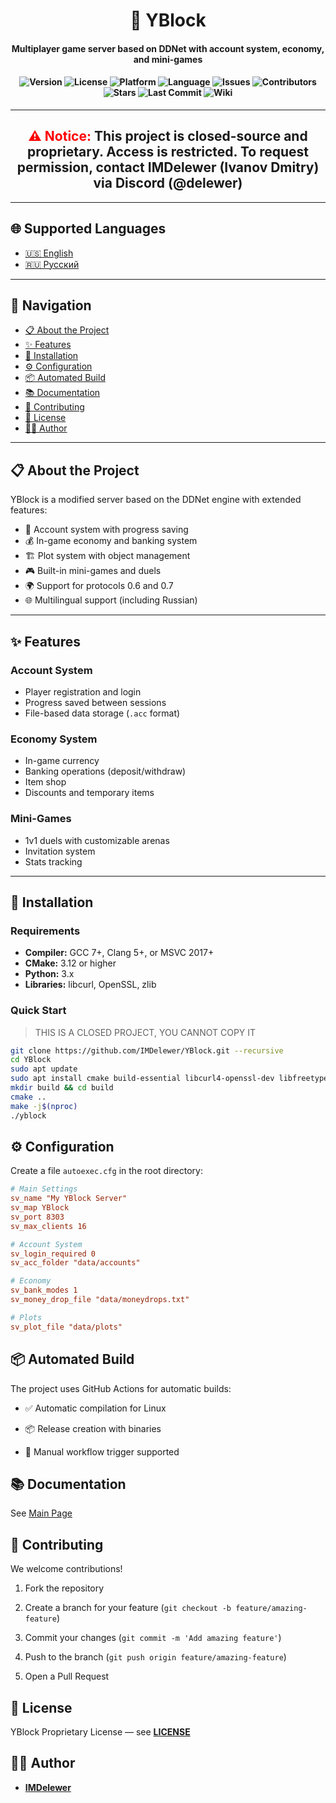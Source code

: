 <div align="center"><h1>🧱 YBlock</h1></div>

<div align="center">
<h4>Multiplayer game server based on DDNet with account system, economy, and mini-games<h4>

![Version](https://img.shields.io/badge/version-1.0.10-blue?style=for-the-badge&logo=appveyor)
![License](https://img.shields.io/badge/License-Close--Source-red?style=for-the-badge&logo=opensourceinitiative)
![Platform](https://img.shields.io/badge/platform-Linux%20%7C%20Windows%20-lightgrey?style=for-the-badge&logo=appveyor)
![Language](https://img.shields.io/badge/language-C++-blue?style=for-the-badge&logo=c%2B%2B)
![Issues](https://img.shields.io/badge/issues-0-brightgreen?style=for-the-badge&logo=github)
![Contributors](https://img.shields.io/badge/contributors-5-lightgrey?style=for-the-badge&logo=github)
![Stars](https://img.shields.io/github/stars/IMDelewer/Y-Block?style=for-the-badge&logo=github)
![Last Commit](https://img.shields.io/github/last-commit/IMDelewer/Y-Block?style=for-the-badge&logo=github)
![Wiki](https://img.shields.io/badge/wiki-Documentation-lightgrey?style=for-the-badge&logo=readthedocs)
</div>

---

<div align="center">
  <h2><strong style="color:red;">⚠️ Notice:</strong> This project is closed-source and proprietary.  
  Access is restricted. To request permission, contact <strong>IMDelewer (Ivanov Dmitry) </strong>via 
   Discord (@delewer)</h2>
</div>

---

## 🌐 Supported Languages

- [🇺🇸 English](/docs/readme/English.md)
- [🇷🇺 Русский](/docs/readme/Russian.md)

---

## 🧭 Navigation

- [📋 About the Project](#-about-the-project)
- [✨ Features](#-features)
- [🚀 Installation](#-installation)
- [⚙️ Configuration](#%EF%B8%8F-configuration)
- [📦 Automated Build](#-automated-build)
- [📚 Documentation](#-documentation)
- [🤝 Contributing](#-contributing)
- [📄 License](#-license)
- [👨‍💻 Author](#‍-author)

---

## 📋 About the Project

YBlock is a modified server based on the DDNet engine with extended features:

- 🔐 Account system with progress saving  
- 💰 In-game economy and banking system  
- 🏗️ Plot system with object management  
- 🎮 Built-in mini-games and duels  
- 🌍 Support for protocols 0.6 and 0.7  
- 🌐 Multilingual support (including Russian)

---

## ✨ Features

### Account System
- Player registration and login  
- Progress saved between sessions  
- File-based data storage (`.acc` format)

### Economy System
- In-game currency  
- Banking operations (deposit/withdraw)  
- Item shop  
- Discounts and temporary items

### Mini-Games
- 1v1 duels with customizable arenas  
- Invitation system  
- Stats tracking

---

## 🚀 Installation

### Requirements
- **Compiler:** GCC 7+, Clang 5+, or MSVC 2017+  
- **CMake:** 3.12 or higher  
- **Python:** 3.x  
- **Libraries:** libcurl, OpenSSL, zlib  

### Quick Start

> THIS IS A CLOSED PROJECT, YOU CANNOT COPY IT

```bash
git clone https://github.com/IMDelewer/YBlock.git --recursive
cd YBlock
sudo apt update
sudo apt install cmake build-essential libcurl4-openssl-dev libfreetype6-dev python3
mkdir build && cd build
cmake ..
make -j$(nproc)
./yblock
```

## ⚙️ Configuration

Create a file `autoexec.cfg` in the root directory:

```cfg
# Main Settings
sv_name "My YBlock Server"
sv_map YBlock
sv_port 8303
sv_max_clients 16

# Account System
sv_login_required 0
sv_acc_folder "data/accounts"

# Economy
sv_bank_modes 1
sv_money_drop_file "data/moneydrops.txt"

# Plots
sv_plot_file "data/plots"
```

## 📦 Automated Build

The project uses GitHub Actions for automatic builds:

- ✅ Automatic compilation for Linux
    
- 📦 Release creation with binaries
    
- 🔄 Manual workflow trigger supported
    

## 📚 Documentation

See [Main Page](/docs/wiki/Main%20Page.md)
    
## 🤝 Contributing

We welcome contributions!

1. Fork the repository
    
2. Create a branch for your feature (`git checkout -b feature/amazing-feature`)
    
3. Commit your changes (`git commit -m 'Add amazing feature'`)
    
4. Push to the branch (`git push origin feature/amazing-feature`)
    
5. Open a Pull Request
    

## 📄 License

YBlock Proprietary License — see **[LICENSE](LICENSE)**

## 👨‍💻 Author

- **[IMDelewer](https://github.com/IMDelewer)**